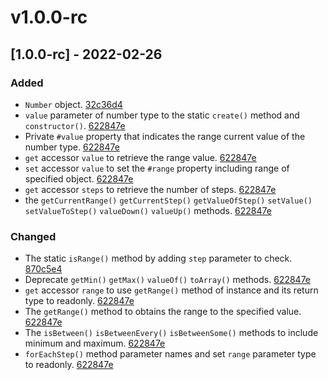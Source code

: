 # v1.0.0-rc

## \[1.0.0-rc] - 2022-02-26

### Added

* `Number` object. [32c36d4](https://github.com/angular-package/range/commit/32c36d4ea5f3b7745571cb4034cd8e887aac2a00)
* `value` parameter of number type to the static `create()` method and `constructor()`. [622847e](https://github.com/angular-package/range/commit/622847e0d3042da88137e8a36c69fdeb3a8b7054)
* Private `#value` property that indicates the range current value of the number type. [622847e](https://github.com/angular-package/range/commit/622847e0d3042da88137e8a36c69fdeb3a8b7054)
* `get` accessor `value` to retrieve the range value. [622847e](https://github.com/angular-package/range/commit/622847e0d3042da88137e8a36c69fdeb3a8b7054)
* `set` accessor `value` to set the `#range` property including range of specified object. [622847e](https://github.com/angular-package/range/commit/622847e0d3042da88137e8a36c69fdeb3a8b7054)
* `get` accessor `steps` to retrieve the number of steps. [622847e](https://github.com/angular-package/range/commit/622847e0d3042da88137e8a36c69fdeb3a8b7054)
* the `getCurrentRange()` `getCurrentStep()` `getValueOfStep()` `setValue()` `setValueToStep()` `valueDown()` `valueUp()` methods. [622847e](https://github.com/angular-package/range/commit/622847e0d3042da88137e8a36c69fdeb3a8b7054)

### Changed

* The static `isRange()` method by adding `step` parameter to check. [870c5e4](https://github.com/angular-package/range/commit/870c5e4abb6addf140d6ae85ad7018b8ea117280)
* Deprecate `getMin()` `getMax()` `valueOf()` `toArray()` methods. [622847e](https://github.com/angular-package/range/commit/622847e0d3042da88137e8a36c69fdeb3a8b7054)
* `get` accessor `range` to use `getRange()` method of instance and its return type to readonly. [622847e](https://github.com/angular-package/range/commit/622847e0d3042da88137e8a36c69fdeb3a8b7054)
* The `getRange()` method to obtains the range to the specified value. [622847e](https://github.com/angular-package/range/commit/622847e0d3042da88137e8a36c69fdeb3a8b7054)
* The `isBetween()` `isBetweenEvery()` `isBetweenSome()` methods to include minimum and maximum. [622847e](https://github.com/angular-package/range/commit/622847e0d3042da88137e8a36c69fdeb3a8b7054)
* `forEachStep()` method parameter names and set `range` parameter type to readonly. [622847e](https://github.com/angular-package/range/commit/622847e0d3042da88137e8a36c69fdeb3a8b7054)
